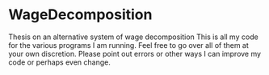 # WageDecomposition
Thesis on an alternative system of wage decomposition
This is all my code for the various programs I am running. Feel free to go over all of them at your own discretion. Please point out errors or other ways I can improve my code or perhaps even change.
